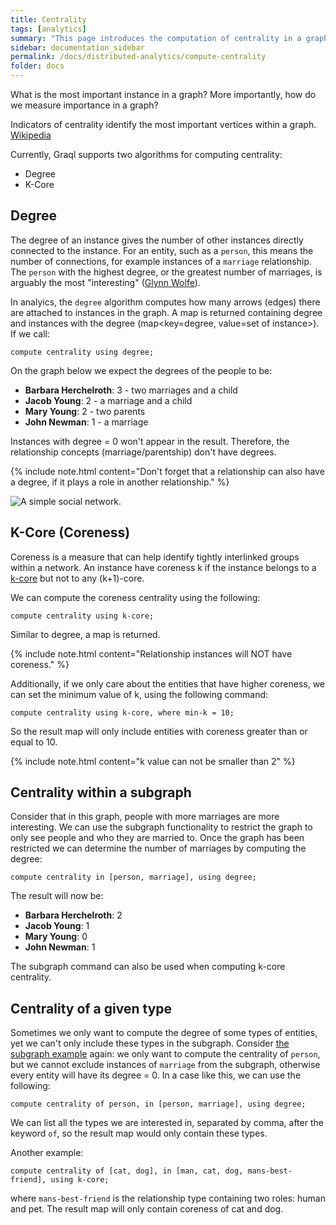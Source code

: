 ```yaml
---
title: Centrality
tags: [analytics]
summary: "This page introduces the computation of centrality in a graph."
sidebar: documentation_sidebar
permalink: /docs/distributed-analytics/compute-centrality
folder: docs
---
```


What is the most important instance in a graph?
More importantly, how do we measure importance in a graph?

Indicators of centrality identify the most important vertices within a graph.
[Wikipedia](https://en.wikipedia.org/wiki/Centrality)

Currently, Graql supports two algorithms for computing centrality:

- Degree
- K-Core

## Degree

The degree of an instance gives the number of other instances directly connected to the instance.
For an entity, such as a `person`, this means the number of connections,
for example instances of a `marriage` relationship.
The `person` with the highest degree, or the greatest number of marriages, is arguably the most "interesting"
([Glynn Wolfe](https://en.wikipedia.org/wiki/Glynn_Wolfe)).

In analyics, the `degree` algorithm computes how many arrows (edges) there are attached to instances in the graph.
A map is returned containing degree and instances with the degree (map<key=degree, value=set of instance>). If we call:

```lang-graql
compute centrality using degree;
```

On the graph below we expect the degrees of the people to be:

- **Barbara Herchelroth**: 3 - two marriages and a child
- **Jacob Young**: 2 - a marriage and a child
- **Mary Young**: 2 - two parents
- **John Newman**: 1 - a marriage

Instances with degree = 0 won't appear in the result. Therefore, the relationship concepts
(marriage/parentship) don't have degrees.

{% include note.html content="Don't forget that a relationship can also have a degree,
if it plays a role in another relationship." %}

![A simple social network.](/images/analytics_degree_full.png)

## K-Core (Coreness)

Coreness is a measure that can help identify tightly interlinked groups within a network.
An instance have coreness k if the instance belongs to a
[k-core](<https://en.wikipedia.org/wiki/Degeneracy_(graph_theory)#k-Cores>) but not to any
(k+1)-core.

We can compute the coreness centrality using the following:

```lang-graql
compute centrality using k-core;
```

Similar to degree, a map is returned.

{% include note.html content="Relationship instances will NOT have coreness." %}

Additionally, if we only care about the entities that have higher coreness, we can set the minimum value of k,
using the following command:

```lang-graql
compute centrality using k-core, where min-k = 10;
```

So the result map will only include entities with coreness greater than or equal to 10.

{% include note.html content="k value can not be smaller than 2" %}

## Centrality within a subgraph

Consider that in this graph, people with more marriages are more interesting.
We can use the subgraph functionality to restrict the graph to only see people and who they are married to.
Once the graph has been restricted we can determine the number of marriages by computing the degree:

```lang-graql
compute centrality in [person, marriage], using degree;
```

The result will now be:

- **Barbara Herchelroth**: 2
- **Jacob Young**: 1
- **Mary Young**: 0
- **John Newman**: 1

The subgraph command can also be used when computing k-core centrality.

## Centrality of a given type

Sometimes we only want to compute the degree of some types of entities,
yet we can't only include these types in the subgraph.
Consider [the subgraph example](/images/analytics_degree_full.png) again:
we only want to compute the centrality of `person`,
but we cannot exclude instances of `marriage` from the subgraph,
otherwise every entity will have its degree = 0.
In a case like this, we can use the following:

```lang-graql
compute centrality of person, in [person, marriage], using degree;
```

We can list all the types we are interested in, separated by comma, after the keyword `of`,
so the result map would only contain these types.

Another example:

```lang-graql-test-ignore
compute centrality of [cat, dog], in [man, cat, dog, mans-best-friend], using k-core;
```

where `mans-best-friend` is the relationship type containing two roles: human and pet.
The result map will only contain coreness of cat and dog.
